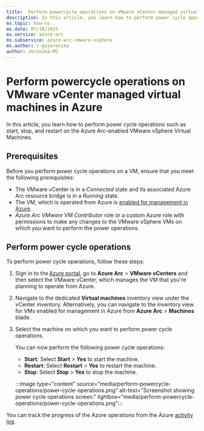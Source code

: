 ```yaml
---
title:  Perform powercycle operations on VMware vCenter managed virtual machines in Azure
description: In this article, you learn how to perform power cycle operations such as start, stop, and restart on the Azure Arc-enabled VMware vSphere Virtual Machines.  
ms.topic: how-to 
ms.date: 07/18/2025
ms.service: azure-arc
ms.subservice: azure-arc-vmware-vsphere
ms.author: v-gajeronika
author: Jeronika-MS
---
```


# Perform powercycle operations on VMware vCenter managed virtual machines in Azure 

In this article, you learn how to perform power cycle operations such as start, stop, and restart on the Azure Arc-enabled VMware vSphere Virtual Machines. 

## Prerequisites 

Before you perform power cycle operations on a VM, ensure that you meet the following prerequisites: 

- The VMware vCenter is in a *Connected* state and its associated Azure Arc resource bridge is in a *Running* state. 
- The VM, which is operated from Azure is [enabled for management in Azure](browse-and-enable-vcenter-resources-in-azure.md). 
- *Azure Arc VMware VM Contributor* role or a custom Azure role with permissions to make any changes to the VMware vSphere VMs on which you want to perform the power operations. 

## Perform power cycle operations 

To perform power cycle operations, follow these steps: 

1. Sign in to the [Azure portal](https://portal.azure.com/), go to **Azure Arc** > **VMware vCenters** and then select the VMware vCenter, which manages the VM that you're planning to operate from Azure. 

2. Navigate to the dedicated **Virtual machines** inventory view under the vCenter inventory. Alternatively, you can navigate to the inventory view for VMs enabled for management in Azure from **Azure Arc** > **Machines** blade.

3. Select the machine on which you want to perform power cycle operations. 

   You can now perform the following power cycle operations: 

    - **Start**: Select **Start** > **Yes** to start the machine. 
    - **Restart**: Select **Restart** > **Yes** to restart the machine. 
    - **Stop**: Select **Stop** > **Yes** to stop the machine. 
    
   :::image type="content" source="media/perform-powercycle-operations/power-cycle-operations.png" alt-text="Screenshot showing power cycle operations screen." lightbox="media/perform-powercycle-operations/power-cycle-operations.png":::

You can track the progress of the Azure operations from the Azure [activity log](https://ms.portal.azure.com/#view/Microsoft_Azure_ActivityLog/ActivityLogBlade). 
